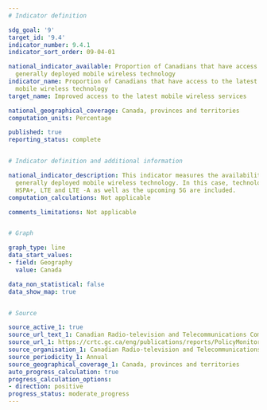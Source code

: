 ```yaml
---
# Indicator definition

sdg_goal: '9'
target_id: '9.4'
indicator_number: 9.4.1
indicator_sort_order: 09-04-01

national_indicator_available: Proportion of Canadians that have access to the latest
  generally deployed mobile wireless technology
indicator_name: Proportion of Canadians that have access to the latest generally deployed
  mobile wireless technology
target_name: Improved access to the latest mobile wireless services

national_geographical_coverage: Canada, provinces and territories
computation_units: Percentage

published: true
reporting_status: complete


# Indicator definition and additional information

national_indicator_description: This indicator measures the availability of the latest
  generally deployed mobile wireless technology. In this case, technologies such as
  HSPA+, LTE and LTE ‑A as well as the upcoming 5G are included.
computation_calculations: Not applicable

comments_limitations: Not applicable


# Graph

graph_type: line
data_start_values:
- field: Geography
  value: Canada

data_non_statistical: false
data_show_map: true


# Source

source_active_1: true
source_url_text_1: Canadian Radio-television and Telecommunications Commission. Current trends - Mobile wireless
source_url_1: https://crtc.gc.ca/eng/publications/reports/PolicyMonitoring/mob.htm
source_organisation_1: Canadian Radio-television and Telecommunications Commission
source_periodicity_1: Annual
source_geographical_coverage_1: Canada, provinces and territories
auto_progress_calculation: true
progress_calculation_options:
- direction: positive
progress_status: moderate_progress
---
```

